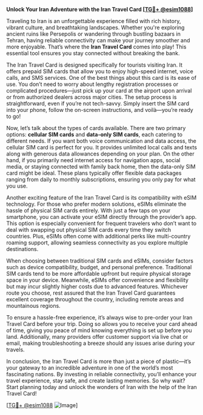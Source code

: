 **Unlock Your Iran Adventure with the Iran Travel Card [[TG💪+ @esim1088](https://t.me/s/esim1088)]**

Traveling to Iran is an unforgettable experience filled with rich history, vibrant culture, and breathtaking landscapes. Whether you're exploring ancient ruins like Persepolis or wandering through bustling bazaars in Tehran, having reliable connectivity can make your journey smoother and more enjoyable. That’s where the **Iran Travel Card** comes into play! This essential tool ensures you stay connected without breaking the bank.

The Iran Travel Card is designed specifically for tourists visiting Iran. It offers prepaid SIM cards that allow you to enjoy high-speed internet, voice calls, and SMS services. One of the best things about this card is its ease of use. You don’t need to worry about lengthy registration processes or complicated procedures—just pick up your card at the airport upon arrival or from authorized dealers across major cities. The setup process is straightforward, even if you’re not tech-savvy. Simply insert the SIM card into your phone, follow the on-screen instructions, and voilà—you’re ready to go!

Now, let’s talk about the types of cards available. There are two primary options: **cellular SIM cards** and **data-only SIM cards**, each catering to different needs. If you want both voice communication and data access, the cellular SIM card is perfect for you. It provides unlimited local calls and texts along with generous data allowances depending on your plan. On the other hand, if you primarily need internet access for navigation apps, social media, or staying connected with family back home, then the data-only SIM card might be ideal. These plans typically offer flexible data packages ranging from daily to monthly subscriptions, ensuring you only pay for what you use.

Another exciting feature of the Iran Travel Card is its compatibility with eSIM technology. For those who prefer modern solutions, eSIMs eliminate the hassle of physical SIM cards entirely. With just a few taps on your smartphone, you can activate your eSIM directly through the provider’s app. This option is especially convenient for frequent travelers who don’t want to deal with swapping out physical SIM cards every time they switch countries. Plus, eSIMs often come with additional perks like multi-country roaming support, allowing seamless connectivity as you explore multiple destinations.

When choosing between traditional SIM cards and eSIMs, consider factors such as device compatibility, budget, and personal preference. Traditional SIM cards tend to be more affordable upfront but require physical storage space in your device. Meanwhile, eSIMs offer convenience and flexibility but may incur slightly higher costs due to advanced features. Whichever route you choose, rest assured that the Iran Travel Card guarantees excellent coverage throughout the country, including remote areas and mountainous regions.

To ensure a hassle-free experience, it’s always wise to pre-order your Iran Travel Card before your trip. Doing so allows you to receive your card ahead of time, giving you peace of mind knowing everything is set up before you land. Additionally, many providers offer customer support via live chat or email, making troubleshooting a breeze should any issues arise during your travels.

In conclusion, the Iran Travel Card is more than just a piece of plastic—it’s your gateway to an incredible adventure in one of the world’s most fascinating nations. By investing in reliable connectivity, you’ll enhance your travel experience, stay safe, and create lasting memories. So why wait? Start planning today and unlock the wonders of Iran with the help of the Iran Travel Card!

[[TG💪+ @esim1088](https://t.me/s/esim1088) ![Image](https://i.postimg.cc/Y0z9fWf4/image.png)]